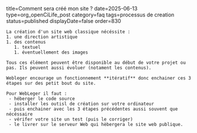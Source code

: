 title=Comment sera créé mon site ?
date=2025-06-13
type=org_openCiLife_post
category=faq
tags=processus de creation
status=published
displayDate=false
order=830
~~~~~~
La création d'un site web classique nécéssite : 
1. une direction artistique
1. des contenus 
   1. textuel
   1. éventuellement des images

Tous ces élément peuvent être disponible au début de votre projet ou pas. Ils peuvent aussi évoluer (notament les contenus).

Webleger encourage un fonctionnement **itératif** donc enchainer ces 3 étapes sur des petit bout du site.

Pour WebLeger il faut : 
 - héberger le code source
 - installer les outisl de création sur votre ordinateur
 - puis enchainer avec les 3 étapes précédentes aussi souvent que nécéssaire
 - vérifer votre site un test (puis le corriger)
 - le livrer sur le serveur Web qui hèbergera le site web publique.